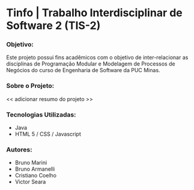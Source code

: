# Tinfo | Trabalho Interdisciplinar de Software 2 (TIS-2)

### Objetivo:
Este projeto possui fins acadêmicos com o objetivo de inter-relacionar as disciplinas de Programação Modular e Modelagem de Processos de Negócios do curso de Engenharia de Software da PUC Minas.

### Sobre o Projeto:
<< adicionar resumo do projeto >>

### Tecnologias Utilizadas:
* Java
* HTML 5 / CSS / Javascript

### Autores:
* Bruno Marini
* Bruno Armanelli
* Cristiano Coelho
* Victor Seara
